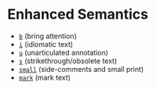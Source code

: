 

# Enhanced Semantics

- [`b`](https://developer.mozilla.org/en-US/docs/Web/HTML/Element/b) (bring attention)
- [`i`](https://developer.mozilla.org/en-US/docs/Web/HTML/Element/i) (idiomatic text)
- [`u`](https://developer.mozilla.org/en-US/docs/Web/HTML/Element/u) (unarticulated annotation)
- [`s`](https://developer.mozilla.org/en-US/docs/Web/HTML/Element/s) (strikethrough/obsolete text)
- [`small`](https://developer.mozilla.org/en-US/docs/Web/HTML/Element/small) (side-comments and small print)
- [`mark`](https://developer.mozilla.org/en-US/docs/Web/HTML/Element/mark) (mark text)
